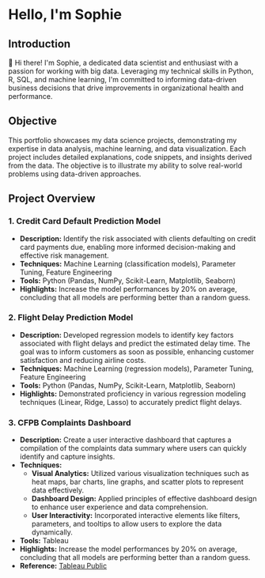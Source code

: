 # Hello, I'm Sophie
## Introduction
👋 Hi there! I'm Sophie, a dedicated data scientist and enthusiast with a passion for working with big data. Leveraging my technical skills in Python, R, SQL, and machine learning, I'm committed to informing data-driven business decisions that drive improvements in organizational health and performance.

## Objective
This portfolio showcases my data science projects, demonstrating my expertise in data analysis, machine learning, and data visualization. Each project includes detailed explanations, code snippets, and insights derived from the data. The objective is to illustrate my ability to solve real-world problems using data-driven approaches.

## Project Overview

### 1. Credit Card Default Prediction Model
- **Description:** Identify the risk associated with clients defaulting on credit card payments due, enabling more informed decision-making and effective risk management.
- **Techniques:** Machine Learning (classification models), Parameter Tuning, Feature Engineering
- **Tools:** Python (Pandas, NumPy, Scikit-Learn, Matplotlib, Seaborn)
- **Highlights:** Increase the model performances by 20% on average, concluding that all models are performing better than a random guess.
  
### 2. Flight Delay Prediction Model
- **Description:** Developed regression models to identify key factors associated with flight delays and predict the estimated delay time. The goal was to inform customers as soon as possible, enhancing customer satisfaction and reducing airline costs.
- **Techniques:** Machine Learning (regression models), Parameter Tuning, Feature Engineering
- **Tools:** Python (Pandas, NumPy, Scikit-Learn, Matplotlib, Seaborn)
- **Highlights:** Demonstrated proficiency in various regression modeling techniques (Linear, Ridge, Lasso) to accurately predict flight delays.

### 3. CFPB Complaints Dashboard
- **Description:** Create a user interactive dashboard that captures a compilation of the complaints data summary where users can quickly identify and capture insights.
- **Techniques:**
  - **Visual Analytics:** Utilized various visualization techniques such as heat maps, bar charts, line graphs, and scatter plots to represent data effectively.
  - **Dashboard Design:** Applied principles of effective dashboard design to enhance user experience and data comprehension.
  - **User Interactivity:** Incorporated interactive elements like filters, parameters, and tooltips to allow users to explore the data dynamically.
- **Tools:** Tableau
- **Highlights:** Increase the model performances by 20% on average, concluding that all models are performing better than a random guess.
- **Reference:** [Tableau Public](https://public.tableau.com/views/cfpbcomplaintsdashboard/complaintsdashboard?:language=en-US&:sid=&:display_count=n&:origin=viz_share_link)
